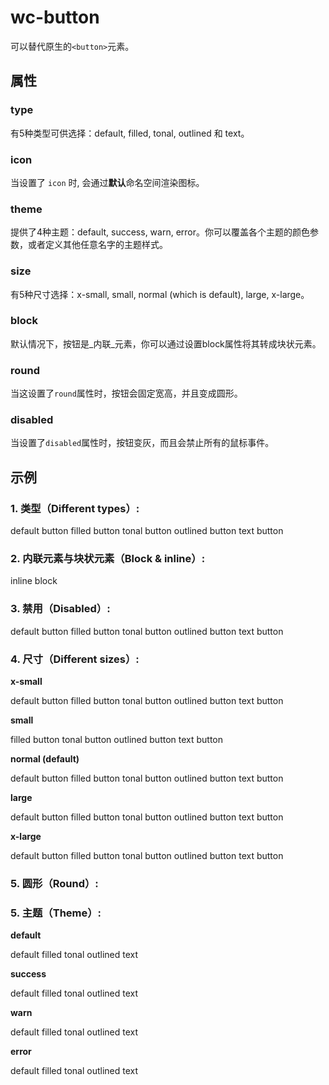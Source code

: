 # wc-button

可以替代原生的`<button>`元素。

## 属性

### type

有5种类型可供选择：default, filled, tonal, outlined 和 text。

### icon

当设置了 `icon` 时, 会通过**默认**命名空间渲染图标。


### theme

提供了4种主题：default, success, warn, error。你可以覆盖各个主题的颜色参数，或者定义其他任意名字的主题样式。

### size

有5种尺寸选择：x-small, small, normal (which is default), large, x-large。

### block

默认情况下，按钮是_内联_元素，你可以通过设置block属性将其转成块状元素。

### round

当这设置了`round`属性时，按钮会固定宽高，并且变成圆形。

### disabled

当设置了`disabled`属性时，按钮变灰，而且会禁止所有的鼠标事件。


## 示例

<section>
    <h3>1. 类型（Different types）: </h3>
    <wc-button icon="all" tabindex="0" onclick="changeTheme(this)">default button</wc-button>
    <wc-button type="filled" icon="explore" tabindex="0">filled button</wc-button>
    <wc-button type="tonal" tabindex="0">tonal button</wc-button>
    <wc-button type="outlined" tabindex="0">outlined button</wc-button>
    <wc-button type="text" tabindex="0" onclick="test(this)">text button</wc-button>
  </section>

  <section>
    <h3>2. 内联元素与块状元素（Block & inline）: </h3>
    <wc-button tabindex="0">inline</wc-button>
    <wc-button icon="discover" tabindex="0" block>block</wc-button>
  </section>

  <section>
    <h3>3. 禁用（Disabled）: </h3>
    <wc-button icon="all" disabled>default button</wc-button>
    <wc-button type="filled" icon="explore" disabled>filled button</wc-button>
    <wc-button type="tonal" disabled>tonal button</wc-button>
    <wc-button type="outlined" disabled>outlined button</wc-button>
    <wc-button type="text" disabled onclick="test(this)">text button</wc-button>
  </section>

  <section>
    <h3>4. 尺寸（Different sizes）: </h3>
    <p><b>x-small</b></p>
    <wc-button icon="all" size="x-small" tabindex="0">default button</wc-button>
    <wc-button type="filled" size="x-small" icon="explore" tabindex="0">filled button</wc-button>
    <wc-button type="tonal" size="x-small" tabindex="0">tonal button</wc-button>
    <wc-button type="outlined" size="x-small" tabindex="0">outlined button</wc-button>
    <wc-button type="text" size="x-small" tabindex="0" onclick="test(this)">text button</wc-button>
    <p><b>small</b></p>
    <wc-button type="filled" size="small" icon="explore" tabindex="0">filled button</wc-button>
    <wc-button type="tonal" size="small" tabindex="0">tonal button</wc-button>
    <wc-button type="outlined" size="small" tabindex="0">outlined button</wc-button>
    <wc-button type="text" size="small" tabindex="0" onclick="test(this)">text button</wc-button>
    <p><b>normal (default)</b></p>
    <wc-button icon="all" tabindex="0">default button</wc-button>
    <wc-button type="filled" icon="explore" tabindex="0">filled button</wc-button>
    <wc-button type="tonal" tabindex="0">tonal button</wc-button>
    <wc-button type="outlined" tabindex="0">outlined button</wc-button>
    <wc-button type="text" tabindex="0" onclick="test(this)">text button</wc-button>
    <p><b>large</b></p>
    <wc-button icon="all" size="large" tabindex="0">default button</wc-button>
    <wc-button type="filled" size="large" icon="explore" tabindex="0">filled button</wc-button>
    <wc-button type="tonal" size="large" tabindex="0">tonal button</wc-button>
    <wc-button type="outlined" size="large" tabindex="0">outlined button</wc-button>
    <wc-button type="text" size="large" tabindex="0" onclick="test(this)">text button</wc-button>
    <p><b>x-large</b></p>
    <wc-button icon="all" size="x-large" tabindex="0">default button</wc-button>
    <wc-button type="filled" size="x-large" icon="explore" tabindex="0">filled button</wc-button>
    <wc-button type="tonal" size="x-large" tabindex="0">tonal button</wc-button>
    <wc-button type="outlined" size="x-large" tabindex="0">outlined button</wc-button>
    <wc-button type="text" size="x-large" tabindex="0" onclick="test(this)">text button</wc-button>
  </section>

  <section>
    <h3>5. 圆形（Round）: </h3>
    <wc-button icon="all" tabindex="0" round></wc-button>
    <wc-button icon="all" type="filled" icon="explore" tabindex="0" round></wc-button>
    <wc-button icon="all" type="tonal" tabindex="0" round></wc-button>
    <wc-button icon="all" type="outlined" tabindex="0" round></wc-button>
    <wc-button icon="all" type="text" tabindex="0" round onclick="test(this)"></wc-button>
  </section>

  <section>
    <h3>5. 主题（Theme）: </h3>
    <p><b>default</b></p>
    <wc-button icon="all" tabindex="0">default</wc-button>
    <wc-button icon="all" type="filled" icon="explore" tabindex="0">filled</wc-button>
    <wc-button icon="all" type="tonal" tabindex="0">tonal</wc-button>
    <wc-button icon="all" type="outlined" tabindex="0">outlined</wc-button>
    <wc-button icon="all" type="text" tabindex="0" onclick="test(this)">text</wc-button>
    <p><b>success</b></p>
    <wc-button icon="all" tabindex="0" theme="success">default</wc-button>
    <wc-button icon="all" type="filled" icon="explore" tabindex="0" theme="success">filled</wc-button>
    <wc-button icon="all" type="tonal" tabindex="0" theme="success">tonal</wc-button>
    <wc-button icon="all" type="outlined" tabindex="0" theme="success">outlined</wc-button>
    <wc-button icon="all" type="text" tabindex="0" theme="success" onclick="test(this)">text</wc-button>
    <p><b>warn</b></p>
    <wc-button icon="all" tabindex="0" theme="warn">default</wc-button>
    <wc-button icon="all" type="filled" icon="explore" tabindex="0" theme="warn">filled</wc-button>
    <wc-button icon="all" type="tonal" tabindex="0" theme="warn">tonal</wc-button>
    <wc-button icon="all" type="outlined" tabindex="0" theme="warn">outlined</wc-button>
    <wc-button icon="all" type="text" tabindex="0" theme="warn" onclick="test(this)">text</wc-button>
    <p><b>error</b></p>
    <wc-button icon="all" tabindex="0" theme="error">default</wc-button>
    <wc-button icon="all" type="filled" icon="explore" tabindex="0" theme="error">filled</wc-button>
    <wc-button icon="all" type="tonal" tabindex="0" theme="error">tonal</wc-button>
    <wc-button icon="all" type="outlined" tabindex="0" theme="error">outlined</wc-button>
    <wc-button icon="all" type="text" tabindex="0" theme="error" onclick="test(this)">text</wc-button>
  </section>